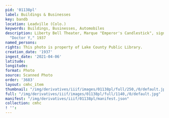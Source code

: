 ```yaml
---
pid: '01138pl'
label: Buildings & Businesses
key: bandb
location: Leadville (Colo.)
keywords: Buildings, Businesses, Automobiles
description: Liberty Bell Theater, Marque "Emperor's Candlestick", sign advertising
  "Doctor Y," 1937
named_persons: 
rights: This photo is property of Lake County Public Library.
creation_date: '1937'
ingest_date: '2021-04-06'
latitude: 
longitude: 
format: Photo
source: Scanned Photo
order: '3683'
layout: cmhc_item
thumbnail: "/img/derivatives/iiif/images/01138pl/full/250,/0/default.jpg"
full: "/img/derivatives/iiif/images/01138pl/full/1140,/0/default.jpg"
manifest: "/img/derivatives/iiif/01138pl/manifest.json"
collection: cmhc
! '': 
---
```

